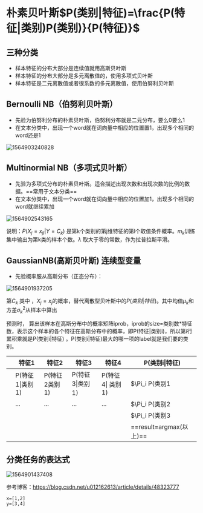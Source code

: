 # 朴素贝叶斯$P(类别|特征)=\frac{P(特征|类别)P(类别)}{P(特征)}$ 

## 三种分类

- 样本特征的分布大部分是连续值就用高斯贝叶斯
- 样本特征的分布大部分是多元离散值的，使用多项式贝叶斯
- 样本特征是二元离散值或者很系数的多元离散值，使用伯努利贝叶斯

## Bernoulli NB（伯努利贝叶斯） 

- 先验为伯努利分布的朴素贝叶斯，伯努利分布就是二元分布，要么0要么1
- 在文本分类中，出现一个word就在词向量中相应的位置置1，出现多个相同的word还是1

![1564903240828](C:\Users\Administrator\AppData\Roaming\Typora\typora-user-images\1564903240828.png) 



## Multinormial NB（多项式贝叶斯）

- 先验为多项式分布的朴素贝叶斯。适合描述出现次数和出现次数的比例的数据。==常用于文本分类==  
- 在文本分类中，出现一个word就在词向量中相应的位置加1，出现多个相同的word就继续累加

![1564902543165](C:\Users\Administrator\AppData\Roaming\Typora\typora-user-images\1564902543165.png)

说明：$P(X_j=x_{jl}|Y=C_k)$  是第k个类别的第j维特征的第l个取值条件概率。$m_k$训练集中输出为第k类的样本个数。$\lambda$ 取大于零的常数，作为拉普拉斯平滑。

## GaussianNB(高斯贝叶斯)  连续型变量

- 先验概率服从高斯分布（正态分布）：

![1564901937205](C:\Users\Administrator\AppData\Roaming\Typora\typora-user-images\1564901937205.png) 

第$C_k$ 类中 ，$X_j=x_j$的概率，替代离散型贝叶斯中的$P(类别|特征)$。其中均值$\mu_k$和方差$\sigma_k^2$从样本中算出 

预测时， 算出该样本在高斯分布中的概率矩阵iprob，iprob的size=类别数*特征数，表示这个样本的各个特征在高斯分布中的概率，即P(特征|类别i)，所以第i行累积乘就是P(类别i|特征) 。P(类别i|特征)最大的哪一项的label就是我们要的类别。

|      | 特征1           | 特征2         | 特征3            | 特征4            | P(类别i\|特征)          |
| ---- | --------------- | ------------- | ---------------- | ---------------- | ----------------------- |
|      | P(特征1\|类别1) | P(特征2类别1) | P(特征3\|类别1） | P(特征4\| 类别1) | $\Pi_i P(类别1|特征)$ |
|      | ...             | ...           | ...              | ...              | $\Pi_i P(类别2|特征)$ |
|      |                 |               |                  |                  | $\Pi_i P(类别3|特征)$ |
|      |                 |               |                  |                  | ==result=argmax(以上)== |



## 分类任务的表达式

![1564901437408](C:\Users\Administrator\AppData\Roaming\Typora\typora-user-images\1564901437408.png)  







参考博客：<https://blog.csdn.net/u012162613/article/details/48323777>  

```
x=[1,2]
y=[3,4]
```

